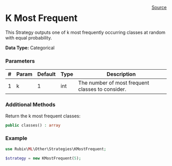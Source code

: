 <span style="float:right;"><a href="https://github.com/RubixML/RubixML/blob/master/src/Other/Strategies/KMostFrequent.php">Source</a></span>

# K Most Frequent
This Strategy outputs one of k most frequently occurring classes at random with equal probability.

**Data Type:** Categorical

### Parameters
| # | Param | Default | Type | Description |
|---|---|---|---|---|
| 1 | k | 1 | int | The number of most frequent classes to consider. |

### Additional Methods
Return the k most frequent classes:
```php
public classes() : array
```

### Example
```php
use Rubix\ML\Other\Strategies\KMostFrequent;

$strategy = new KMostFrequent(5);
```